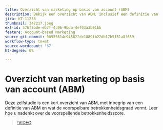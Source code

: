 ```yaml
---
title: Overzicht van marketing op basis van account (ABM)
description: Bekijk een overzicht van ABM, inclusief een definitie van ABM en wat de voorspellende betrokkenheidsgraad vormt. Leer hoe u nadenkt over de voorspellende betrokkenheidsscore.
jira: KT-11238
thumbnail: 347217.jpeg
exl-id: 576f7bde-eb7f-4c96-9bda-4ef03a3b91bb
feature: Account-based Marketing
source-git-commit: 00955614c945822dc1889fb22db17b5f51a8f659
workflow-type: tm+mt
source-wordcount: '67'
ht-degree: 0%

---
```


# Overzicht van marketing op basis van account (ABM)

Deze zelfstudie is een kort overzicht van ABM, met inbegrip van een definitie van ABM en wat de voorspelbare betrokkenheidsgraad vormt. Leer hoe u nadenkt over de voorspellende betrokkenheidsscore.

>[!VIDEO](https://video.tv.adobe.com/v/347217/?quality=12&learn=on)

